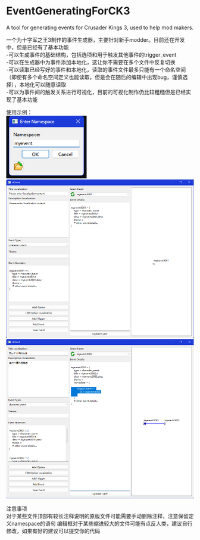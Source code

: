 # EventGeneratingForCK3
A tool for generating events for Crusader Kings 3, used to help mod makers.

一个为十字军之王3制作的事件生成器，主要针对新手modder。目前还在开发中，但是已经有了基本功能  
  -可以生成事件的基础结构，包括选项和用于触发其他事件的trigger_event  
  -可以在生成器中为事件添加本地化，这让你不需要在多个文件中反复切换  
  -可以读取已经写好的事件和本地化，读取的事件文件最多只能有一个命名空间（即使有多个命名空间定义也能读取，但是会在随后的编辑中出现bug，谨慎选择），本地化可以随意读取  
  -可以为事件间的触发关系进行可视化，目前的可视化制作仍比较粗糙但是已经实现了基本功能  


  
使用示例：  
![](https://raw.githubusercontent.com/Frostbite-time/EventGeneratingForCK3/main/img-storage/example.png?raw=true)
![](https://github.com/Frostbite-time/EventGeneratingForCK3/blob/main/img-storage/example5.png?raw=true)  
![](https://github.com/Frostbite-time/EventGeneratingForCK3/blob/main/img-storage/example4.png?raw=true)  

注意事项  
 对于某些文件顶部有较长注释说明的原版文件可能需要手动删除注释，注意保留定义namespace的语句
 编辑框对于某些缩进较大的文件可能有点反人类，建议自行修改，如果有好的建议可以提交你的代码
